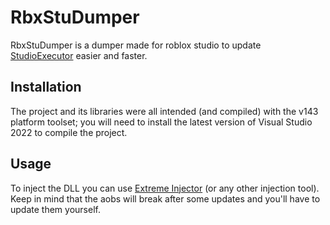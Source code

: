 # RbxStuDumper

RbxStuDumper is a dumper made for roblox studio to update [StudioExecutor](https://github.com/RbxStu/RbxStu) easier and faster.

## Installation

The project and its libraries were all intended (and compiled) with the v143 platform toolset; you will need to install the latest version of Visual Studio 2022 to compile the project.

## Usage

To inject the DLL you can use [Extreme Injector](https://github.com/master131/ExtremeInjector) (or any other injection tool). Keep in mind that the aobs will break after some updates and you'll have to update them yourself.
